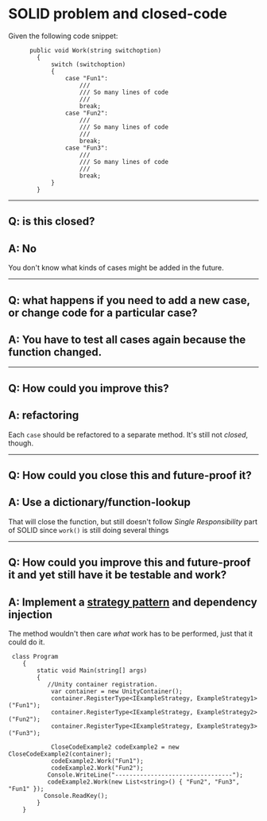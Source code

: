 # SOLID problem and closed-code

Given the following code snippet:

```
      public void Work(string switchoption)
        {
            switch (switchoption)
            {
                case "Fun1":
                    ///
                    /// So many lines of code
                    ///
                    break;
                case "Fun2":
                    ///
                    /// So many lines of code
                    ///
                    break;
                case "Fun3":
                    ///
                    /// So many lines of code
                    ///
                    break;
            }
        }
```
---
## Q: is this closed?
## A: No
You don't know what kinds of cases might be added in the future.

---

## Q: what happens if you need to add a new case, or change code for a particular case?
## A: You have to test all cases again because the function changed.

---

## Q: How could you improve this?
## A: refactoring
Each `case` should be refactored to a separate method. It's still not *closed*, though.

---
## Q: How could you close this and future-proof it?
## A: Use a dictionary/function-lookup
That will close the function, but still doesn't follow *Single Responsibility* part of SOLID since `work()` is still doing several things

---
## Q: How could you improve this and future-proof it and yet still have it be testable and work?
## A: Implement a [strategy pattern](http://www.dofactory.com/net/strategy-design-pattern) and dependency injection
The method wouldn't then care _what_ work has to be performed, just that it could do it.

```
 class Program
    {
        static void Main(string[] args)
        {
           //Unity container registration.
            var container = new UnityContainer();
            container.RegisterType<IExampleStrategy, ExampleStrategy1>("Fun1");
            container.RegisterType<IExampleStrategy, ExampleStrategy2>("Fun2");
            container.RegisterType<IExampleStrategy, ExampleStrategy3>("Fun3");

            CloseCodeExample2 codeExample2 = new CloseCodeExample2(container);
            codeExample2.Work("Fun1");
            codeExample2.Work("Fun2");
           Console.WriteLine("---------------------------------");
           codeExample2.Work(new List<string>() { "Fun2", "Fun3", "Fun1" });
          Console.ReadKey();
        }
    }
```
